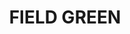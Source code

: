 ---
title: "FIELD GREEN"
price: "400" 
desc: "Uljana boja sa četkicom 10mL"
img_path: "/assets/img/A.MIG-3506.jpg"
brand: AMMO
available: true
special_offer: false
new: false
soon: false
cat: "AMMO-OILBRUSHERS"
subcat: ""
subsubcat: ""
sifra: "A.MIG-3506"
---